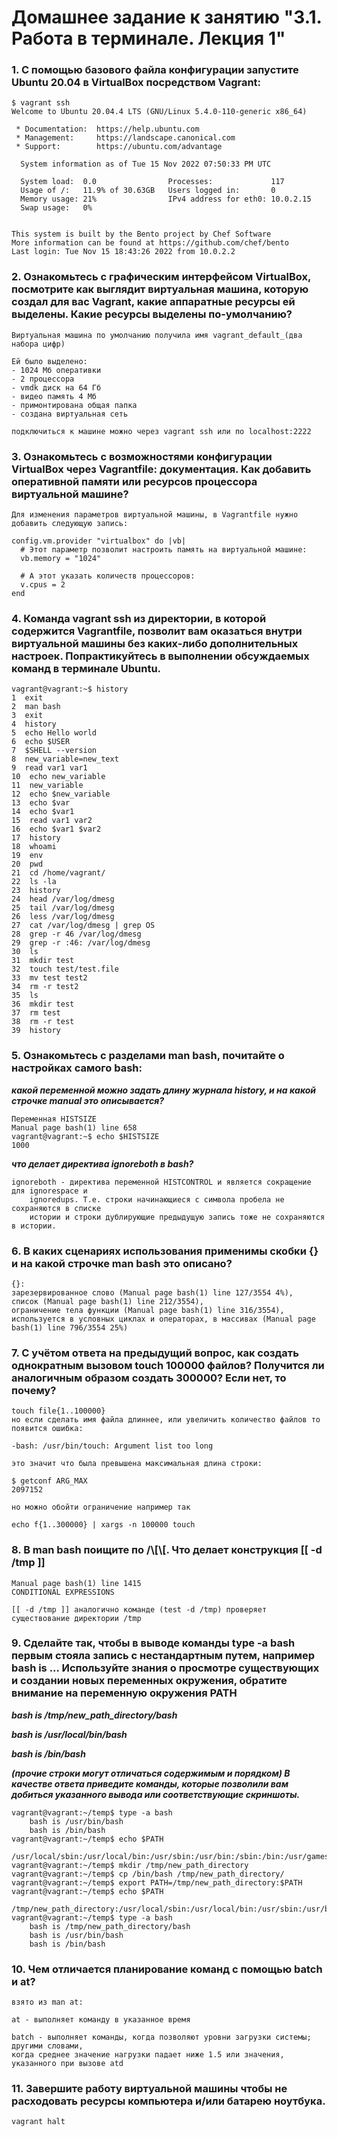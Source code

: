 # Домашнее задание к занятию "3.1. Работа в терминале. Лекция 1"

### 1. С помощью базового файла конфигурации запустите Ubuntu 20.04 в VirtualBox посредством Vagrant:

    $ vagrant ssh
    Welcome to Ubuntu 20.04.4 LTS (GNU/Linux 5.4.0-110-generic x86_64)

     * Documentation:  https://help.ubuntu.com
     * Management:     https://landscape.canonical.com
     * Support:        https://ubuntu.com/advantage

      System information as of Tue 15 Nov 2022 07:50:33 PM UTC

      System load:  0.0                Processes:             117
      Usage of /:   11.9% of 30.63GB   Users logged in:       0
      Memory usage: 21%                IPv4 address for eth0: 10.0.2.15
      Swap usage:   0%


    This system is built by the Bento project by Chef Software
    More information can be found at https://github.com/chef/bento
    Last login: Tue Nov 15 18:43:26 2022 from 10.0.2.2


### 2. Ознакомьтесь с графическим интерфейсом VirtualBox, посмотрите как выглядит виртуальная машина, которую создал для вас Vagrant, какие аппаратные ресурсы ей выделены. Какие ресурсы выделены по-умолчанию?

    Виртуальная машина по умолчанию получила имя vagrant_default_(два набора цифр)

    Ей было выделено:
    - 1024 Мб оперативки
    - 2 процессора
    - vmdk диск на 64 Гб
    - видео память 4 Мб
    - примонтирована общая папка 
    - создана виртуальная сеть  

    подключиться к машине можно через vagrant ssh или по localhost:2222

### 3. Ознакомьтесь с возможностями конфигурации VirtualBox через Vagrantfile: документация. Как добавить оперативной памяти или ресурсов процессора виртуальной машине?

    Для изменения параметров виртуальной машины, в Vagrantfile нужно добавить следующую запись:

    config.vm.provider "virtualbox" do |vb|
      # Этот параметр позволит настроить память на виртуальной машине:
      vb.memory = "1024"

      # А этот указать количеств процессоров:
      v.cpus = 2
    end



### 4. Команда vagrant ssh из директории, в которой содержится Vagrantfile, позволит вам оказаться внутри виртуальной машины без каких-либо дополнительных настроек. Попрактикуйтесь в выполнении обсуждаемых команд в терминале Ubuntu.
    
    vagrant@vagrant:~$ history 
    1  exit
    2  man bash
    3  exit
    4  history
    5  echo Hello world
    6  echo $USER
    7  $SHELL --version
    8  new_variable=new_text
    9  read var1 var1
    10  echo new_variable
    11  new_variable
    12  echo $new_variable
    13  echo $var
    14  echo $var1
    15  read var1 var2
    16  echo $var1 $var2
    17  history
    18  whoami
    19  env
    20  pwd
    21  cd /home/vagrant/
    22  ls -la
    23  history 
    24  head /var/log/dmesg
    25  tail /var/log/dmesg
    26  less /var/log/dmesg
    27  cat /var/log/dmesg | grep OS
    28  grep -r 46 /var/log/dmesg
    29  grep -r :46: /var/log/dmesg
    30  ls
    31  mkdir test
    32  touch test/test.file
    33  mv test test2
    34  rm -r test2
    35  ls
    36  mkdir test
    37  rm test
    38  rm -r test
    39  history 


### 5. Ознакомьтесь с разделами man bash, почитайте о настройках самого bash:
***какой переменной можно задать длину журнала history, и на какой строчке manual это описывается?***
    
    Переменная HISTSIZE
    Manual page bash(1) line 658
    vagrant@vagrant:~$ echo $HISTSIZE
    1000

***что делает директива ignoreboth в bash?***
    
    
    ignoreboth - директива переменной HISTCONTROL и является сокращение для ignorespace и 
        ignoredups. Т.е. строки начинающиеся с символа пробела не сохраняются в списке 
        истории и строки дублирующие предыдущую запись тоже не сохраняются в истории.

### 6. В каких сценариях использования применимы скобки {} и на какой строчке man bash это описано?

    {}:
    зарезервированное слово (Manual page bash(1) line 127/3554 4%), 
    список (Manual page bash(1) line 212/3554),
    ограничение тела функции (Manual page bash(1) line 316/3554),
    используется в условных циклах и операторах, в массивах (Manual page bash(1) line 796/3554 25%)
    

### 7. С учётом ответа на предыдущий вопрос, как создать однократным вызовом touch 100000 файлов? Получится ли аналогичным образом создать 300000? Если нет, то почему?

    touch file{1..100000} 
    но если сделать имя файла длиннее, или увеличить количество файлов то появится ошибка: 
        
    -bash: /usr/bin/touch: Argument list too long
    
    это значит что была превышена максимальная длина строки:
    
    $ getconf ARG_MAX
    2097152

    но можно обойти ограничение например так 

    echo f{1..300000} | xargs -n 100000 touch


### 8. В man bash поищите по /\\[\\[. Что делает конструкция [[ -d /tmp ]]

    Manual page bash(1) line 1415
    CONDITIONAL EXPRESSIONS
    
    [[ -d /tmp ]] аналогично команде (test -d /tmp) проверяет существование директории /tmp
    

### 9. Сделайте так, чтобы в выводе команды type -a bash первым стояла запись с нестандартным путем, например bash is ... Используйте знания о просмотре существующих и создании новых переменных окружения, обратите внимание на переменную окружения PATH

***bash is /tmp/new_path_directory/bash***

***bash is /usr/local/bin/bash***

***bash is /bin/bash***

***(прочие строки могут отличаться содержимым и порядком) В качестве ответа приведите команды, которые позволили вам добиться указанного вывода или соответствующие скриншоты.***

    vagrant@vagrant:~/temp$ type -a bash
        bash is /usr/bin/bash
        bash is /bin/bash
    vagrant@vagrant:~/temp$ echo $PATH
        /usr/local/sbin:/usr/local/bin:/usr/sbin:/usr/bin:/sbin:/bin:/usr/games:/usr/local/games:/snap/bin
    vagrant@vagrant:~/temp$ mkdir /tmp/new_path_directory
    vagrant@vagrant:~/temp$ cp /bin/bash /tmp/new_path_directory/
    vagrant@vagrant:~/temp$ export PATH=/tmp/new_path_directory:$PATH
    vagrant@vagrant:~/temp$ echo $PATH
        /tmp/new_path_directory:/usr/local/sbin:/usr/local/bin:/usr/sbin:/usr/bin:/sbin:/bin:/usr/games:/usr/local/games:/snap/bin
    vagrant@vagrant:~/temp$ type -a bash
        bash is /tmp/new_path_directory/bash
        bash is /usr/bin/bash
        bash is /bin/bash


### 10. Чем отличается планирование команд с помощью batch и at?

    взято из man at:

    at - выполняет команду в указанное время

    batch - выполняет команды, когда позволяют уровни загрузки системы; другими словами,
    когда среднее значение нагрузки падает ниже 1.5 или значения, указанного при вызове atd

### 11. Завершите работу виртуальной машины чтобы не расходовать ресурсы компьютера и/или батарею ноутбука.
    
    vagrant halt